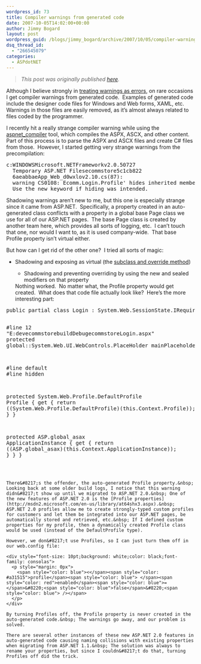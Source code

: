 ```yaml
---
wordpress_id: 73
title: Compiler warnings from generated code
date: 2007-10-05T14:02:00+00:00
author: Jimmy Bogard
layout: post
wordpress_guid: /blogs/jimmy_bogard/archive/2007/10/05/compiler-warnings-from-generated-code.aspx
dsq_thread_id:
  - "266545079"
categories:
  - ASPdotNET
---
```

> _This post was originally published [here](http://grabbagoft.blogspot.com/2007/10/compiler-warnings-from-generated-code.html)._

Although I believe strongly in [treating warnings as errors](http://www.lostechies.com/blogs/jimmy_bogard/archive/2007/10/04/treat-warnings-as-errors.aspx), on rare occasions I get compiler warnings from generated code.&nbsp; Examples of generated code include the designer code files for Windows and Web forms, XAML, etc.&nbsp; Warnings in those files are easily removed, as it&#8217;s almost always&nbsp;related to files coded by the programmer.

I recently hit a really strange compiler warning while using the [aspnet_compiler](http://msdn2.microsoft.com/en-us/library/ms229863(VS.80).aspx) tool, which compiles the ASPX, ASCX, and other content.&nbsp; Part of this process is to parse the ASPX and ASCX files and create C# files from those.&nbsp; However, I started getting very strange warnings from the precompilation:

<pre>c:WINDOWSMicrosoft.NETFrameworkv2.0.50727
  Temporary ASP.NET Filesecommstore5c1cb822
  6aeabbaeApp_Web_d0wxlov2.10.cs(87):
  warning CS0108: Ecomm.Login.Profile' hides inherited member 'Foundation.Core.Web.PageBase.Profile'. 
  Use the new keyword if hiding was intended.</pre>

Shadowing warnings aren&#8217;t new to me, but this one is especially strange since it came from ASP.NET.&nbsp; Specifically, a property created in an auto-generated class conflicts with a property in a global base Page class we use for all of our ASP.NET pages.&nbsp; The base Page class is created by another team here, which provides all sorts of logging, etc.&nbsp; I can&#8217;t touch that one, nor would I want to, as it is used company-wide.&nbsp; That base Profile&nbsp;property isn&#8217;t virtual either.

But how can I get rid of the other one?&nbsp; I tried all sorts of magic:

  * Shadowing and exposing as virtual (the [subclass and override method](http://www.lostechies.com/blogs/jimmy_bogard/archive/2007/08/31/legacy-code-testing-techniques-subclass.aspx)) 
      * Shadowing and preventing overriding by using the new and sealed modifiers on that property</ul> 
    Nothing worked.&nbsp; No matter what, the Profile property would get created.&nbsp; What does that code file actually look like?&nbsp; Here&#8217;s the more interesting part:
    
    <div class="CodeFormatContainer">
      <pre><span class="kwrd">public</span> <span class="kwrd">partial</span> <span class="kwrd">class</span> Login : System.Web.SessionState.IRequiresSessionState {        
    
    <span class="preproc">#line</span> 12 <span class="str">"E:devecommstorebuildDebugecommstoreLogin.aspx"</span>
    <span class="kwrd">protected</span> global::System.Web.UI.WebControls.PlaceHolder mainPlaceholder;
    
    <span class="preproc">#line</span> <span class="kwrd">default</span>
    <span class="preproc">#line</span> hidden
    
    <span class="kwrd">protected</span> System.Web.Profile.DefaultProfile Profile {
        get {
            <span class="kwrd">return</span> ((System.Web.Profile.DefaultProfile)(<span class="kwrd">this</span>.Context.Profile));
        }
    }
    
    <span class="kwrd">protected</span> ASP.global_asax ApplicationInstance {
        get {
            <span class="kwrd">return</span> ((ASP.global_asax)(<span class="kwrd">this</span>.Context.ApplicationInstance));
        }
    }
}
</pre>
    </div>
    
    There&#8217;s the offender, the auto-generated Profile property.&nbsp; Looking back at some older build logs, I notice that this warning didn&#8217;t show up until we migrated to ASP.NET 2.0.&nbsp; One of the new features of ASP.NET 2.0 is the [Profile properties](http://msdn2.microsoft.com/en-us/library/at64shx3.aspx).&nbsp; ASP.NET 2.0 profiles allow me to create strongly-typed custom profiles for customers and let them be integrated into our ASP.NET pages, be automatically stored and retrieved, etc.&nbsp; If I defined custom properties for my profile, then a dynamically created Profile class would be used (instead of the DefaultProfile type).
    
    However, we don&#8217;t use Profiles, so I can just turn them off in our web.config file:
    
    <div style="font-size: 10pt;background: white;color: black;font-family: consolas">
      <p style="margin: 0px">
        <span style="color: blue"><</span><span style="color: #a31515">profile</span><span style="color: blue"> </span><span style="color: red">enabled</span><span style="color: blue">=</span>&#8220;<span style="color: blue">false</span>&#8220;<span style="color: blue"> /></span>
      </p>
    </div>
    
    By turning Profiles off, the Profile property is never created in the auto-generated code.&nbsp; The warnings go away, and our problem is solved.
    
    There are several other instances of these new ASP.NET 2.0 features in auto-generated code causing naming collisions with existing properties when migrating from ASP.NET 1.1.&nbsp; The solution was always to rename your properties, but since I couldn&#8217;t do that, turning Profiles off did the trick.